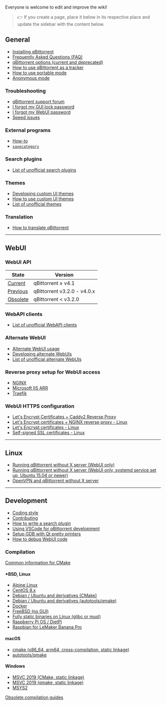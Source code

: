 Everyone is welcome to edit and improve the wiki!

> :point_right: If you create a page, place it below in its respective place and update the sidebar with the content below.

## General

* [Installing qBittorrent](https://github.com/qbittorrent/qBittorrent/wiki/Installing-qBittorrent)
* [Frequently Asked Questions (FAQ)](https://github.com/qbittorrent/qBittorrent/wiki/Frequently-Asked-Questions)
* [qBittorrent options (current and deprecated)](https://github.com/qbittorrent/qBittorrent/wiki/Explanation-of-Options-in-qBittorrent)
* [How to use qBittorrent as a tracker](https://github.com/qbittorrent/qBittorrent/wiki/How-to-use-qBittorrent-as-a-tracker)
* [How to use portable mode](https://github.com/qbittorrent/qBittorrent/wiki/How-to-use-portable-mode)
* [Anonymous mode](https://github.com/qbittorrent/qBittorrent/wiki/Anonymous-Mode)

### Troubleshooting

* [qBittorrent support forum](http://forum.qbittorrent.org/)
* [I forgot my GUI lock password](https://github.com/qbittorrent/qBittorrent/wiki/I-forgot-my-UI-lock-password)
* [I forgot my WebUI password](https://github.com/qbittorrent/qBittorrent/wiki/Web-UI-password-locked-on-qBittorrent-NO-X-%28qbittorrent-nox%29)
* [Speed issues](https://github.com/qbittorrent/qBittorrent/wiki/Things-we-need-to-know-to-help-you-with-'speed'-issues)

### External programs

* [How-to](https://github.com/qbittorrent/qBittorrent/wiki/External-programs-How-to)
* [`savecategory`](https://github.com/qbittorrent/qBittorrent/wiki/External-programs-savecategory)

### Search plugins

* [List of unofficial search plugins](https://github.com/qbittorrent/qBittorrent/wiki/Unofficial-search-plugins)

### Themes

* [Developing custom UI themes](https://github.com/qbittorrent/qBittorrent/wiki/Create-custom-themes-for-qBittorrent)
* [How to use custom UI themes](https://github.com/qbittorrent/qBittorrent/wiki/How-to-use-custom-UI-themes)
* [List of unofficial themes](https://github.com/qbittorrent/qBittorrent/wiki/List-of-known-qBittorrent-themes)

### Translation

* [How to translate qBittorrent](https://github.com/qbittorrent/qBittorrent/wiki/How-to-translate-qBittorrent)

---

## WebUI

### WebUI API

| State | Version |
|---|---|
| [Current](https://github.com/qbittorrent/qBittorrent/wiki/WebUI-API-(qBittorrent-4.1)) | qBittorrent ≥ v4.1 |
| [Previous](https://github.com/qbittorrent/qBittorrent/wiki/WebUI-API-(qBittorrent-v3.2.0-v4.0.4)) | qBittorrent v3.2.0 - v4.0.x |
| [Obsolete](https://github.com/qbittorrent/qBittorrent/wiki/WebUI-API-(qBittorrent-v3.1.x)) | qBittorrent < v3.2.0 |

### WebAPI clients

* [List of unofficial WebAPI clients](https://github.com/qbittorrent/qBittorrent/wiki/List-of-unofficial-WebAPI-clients)

### Alternate WebUI

* [Alternate WebUI usage](https://github.com/qbittorrent/qBittorrent/wiki/Alternate-WebUI-usage)
* [Developing alternate WebUIs](https://github.com/qbittorrent/qBittorrent/wiki/Developing-alternate-WebUIs-(WIP))
* [List of unofficial alternate WebUIs](https://github.com/qbittorrent/qBittorrent/wiki/List-of-known-alternate-WebUIs)

### Reverse proxy setup for WebUI access

* [NGINX](https://github.com/qbittorrent/qBittorrent/wiki/NGINX-Reverse-Proxy-for-Web-UI)
* [Microsoft IIS ARR](https://github.com/qbittorrent/qBittorrent/wiki/IIS-ARR-Reverse-Proxy)
* [Traefik](https://github.com/qbittorrent/qBittorrent/wiki/Traefik-Reverse-Proxy-for-Web-UI)

### WebUI HTTPS configuration

* [Let's Encrypt Certificates + Caddy2 Reverse Proxy](https://github.com/qbittorrent/qBittorrent/wiki/Linux-WebUI-HTTPS-with-Let's-Encrypt-&-Caddy2-reverse-proxy)
* [Let's Encrypt certificates + NGINX reverse proxy - Linux](https://github.com/qbittorrent/qBittorrent/wiki/Linux-WebUI-HTTPS-with-Let's-Encrypt-certificates-and-NGINX-SSL-reverse-proxy)
* [Let's Encrypt certificates - Linux](https://github.com/qbittorrent/qBittorrent/wiki/Linux-WebUI-setting-up-HTTPS-with-Let's-Encrypt-certificates)
* [Self-signed SSL certificates - Linux](https://github.com/qbittorrent/qBittorrent/wiki/Linux-WebUI-setting-up-HTTPS-with-self-signed-SSL-certificates)

---

## Linux

* [Running qBittorrent without X server (WebUI only)](https://github.com/qbittorrent/qBittorrent/wiki/Running-qBittorrent-without-X-server-(WebUI-only))
* [Running qBittorrent without X server (WebUI only, systemd service set up, Ubuntu 15.04 or newer)](https://github.com/qbittorrent/qBittorrent/wiki/Running-qBittorrent-without-X-server-(WebUI-only,-systemd-service-set-up,-Ubuntu-15.04-or-newer))
* [OpenVPN and qBittorrent without X server](https://github.com/qbittorrent/qBittorrent/wiki/OpenVPN-and-qBittorrent-without-X-server)

---

## Development

* [Coding style](https://github.com/qbittorrent/qBittorrent/blob/master/CODING_GUIDELINES.md)
* [Contributing](https://github.com/qbittorrent/qBittorrent/blob/master/CONTRIBUTING.md)
* [How to write a search plugin](https://github.com/qbittorrent/search-plugins/wiki/How-to-write-a-search-plugin)
* [Using VSCode for qBittorrent development](https://github.com/qbittorrent/qBittorrent/wiki/Using-VSCode-for-qBittorrent-development)
* [Setup GDB with Qt pretty printers](https://github.com/qbittorrent/qBittorrent/wiki/Setup-GDB-with-Qt-pretty-printers)
* [How to debug WebUI code](https://github.com/qbittorrent/qBittorrent/wiki/How-to-debug-the-WebUI-code)

### Compilation

[Common information for CMake](https://github.com/qbittorrent/qBittorrent/wiki/Compilation-with-CMake-common-information)

#### *BSD, Linux
* [Alpine Linux](https://github.com/qbittorrent/qBittorrent/wiki/Compilation-Alpine-Linux)
* [CentOS 8.x](https://github.com/qbittorrent/qBittorrent/wiki/Compilation-CentOS-8.x)
* [Debian / Ubuntu and derivatives (CMake)](https://github.com/qbittorrent/qBittorrent/wiki/Compilation-Debian,-Ubuntu,-and-derivatives)
* [Debian / Ubuntu and derivatives (autotools/qmake)](https://github.com/qbittorrent/qBittorrent/wiki/Compilation-Debian-and-Ubuntu)
* [Docker](https://github.com/qbittorrent/docker-qbittorrent-nox#readme)
* [FreeBSD (no GUI)](https://github.com/qbittorrent/qBittorrent/wiki/Compilation-FreeBSD-(no-GUI))
* [Fully static binaries on Linux (glibc or musl)](https://github.com/qbittorrent/qBittorrent/wiki/Compilation-Fully-static-binaries-on-Linux-(glibc-or-musl))
* [Raspberry Pi OS / DietPi](https://github.com/qbittorrent/qBittorrent/wiki/Compilation-Raspberry-Pi-OS-and-DietPi)
* [Raspbian for LeMaker Banana Pro](https://github.com/qbittorrent/qBittorrent/wiki/Compilation-Raspbian-for-LeMaker-Banana-Pro)

#### macOS
* [cmake (x86_64, arm64, cross-compilation, static linkage)](https://github.com/qbittorrent/qBittorrent/wiki/Compilation-macOS-(x86_64,-arm64,-cross-compilation))
* [autotools/qmake](https://github.com/qbittorrent/qBittorrent/wiki/Compilation-macOS)

#### Windows
  * [MSVC 2019 (CMake, static linkage)](https://github.com/qbittorrent/qBittorrent/wiki/Compilation-Windows-(MSVC-2019,-64-bit,-static-linkage))
  * [MSVC 2019 (qmake, static linkage)](https://github.com/qbittorrent/qBittorrent/wiki/Compiling-with-MSVC-2019-(static-linkage))
  * [MSYS2](https://github.com/Chocobo1/qbittorent_msys2#readme)

[Obsolete compilation guides](https://github.com/qbittorrent/qBittorrent/wiki/Obsolete-compilation-guides)
